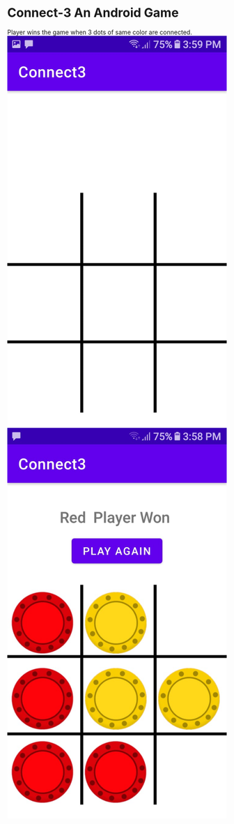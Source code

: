 # Connect-3 An Android Game
Player wins the game when 3 dots of same color are connected.
![Connect-3](https://github.com/Gurpreetkharoud1579/Connect-3/blob/master/Images/Start.jpeg)
![Connect-3](https://github.com/Gurpreetkharoud1579/Connect-3/blob/master/Images/End.jpeg)
